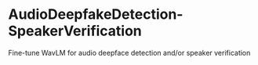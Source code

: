 # AudioDeepfakeDetection-SpeakerVerification
Fine-tune WavLM for audio deepface detection and/or speaker verification
